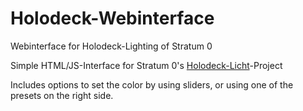 # Holodeck-Webinterface
Webinterface for Holodeck-Lighting of Stratum 0

Simple HTML/JS-Interface for Stratum 0's [Holodeck-Licht](https://stratum0.org/wiki/Holodeck/Licht)-Project

Includes options to set the color by using sliders, or using one of the presets on the right side.
